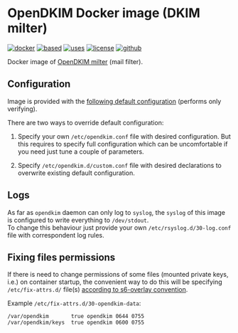 OpenDKIM Docker image (DKIM milter) 
===================================

[![docker](https://img.shields.io/badge/image-quay.io%2Finstrumentisto%2Fopendkim-green.svg)](https://quay.io/repository/instrumentisto/opendkim)
[![based](https://img.shields.io/badge/based%20on-alpine%3Aedge-blue.svg)](https://hub.docker.com/_/alpine)
[![uses](https://img.shields.io/badge/uses-s6--overlay-blue.svg)](https://github.com/just-containers/s6-overlay)
[![license](https://img.shields.io/badge/license-MIT-blue.svg)](https://github.com/instrumentisto/docker-mailserver/blob/master/LICENSE.md)
[![github](https://img.shields.io/badge/GitHub-repo-blue.svg)](https://github.com/instrumentisto/docker-mailserver/tree/master/images/opendkim)

Docker image of [OpenDKIM milter](http://www.opendkim.org) (mail filter).



## Configuration

Image is provided with the 
[following default configuration](https://github.com/instrumentisto/docker-mailserver/blob/master/images/opendkim/rootfs/etc/opendkim.conf)
(performs only verifying).

There are two ways to override default configuration:
 
1.  Specify your own `/etc/opendkim.conf` file with desired
    configuration. But this requires to specify full configuration which
    can be uncomfortable if you need just tune a couple of parameters.

2.  Specify `/etc/opendkim.d/custom.conf` file with desired declarations
    to overwrite existing default configuration.



## Logs

As far as `opendkim` daemon can only log to `syslog`,
the `syslog` of this image is configured to write everything to `/dev/stdout`.  
To change this behaviour just provide your own `/etc/rsyslog.d/30-log.conf` file
with correspondent log rules.



## Fixing files permissions

If there is need to change permissions of some files (mounted private keys,
i.e.) on container startup, the convenient way to do this will be specifying
`/etc/fix-attrs.d/` file(s)
[according to s6-overlay convention](https://github.com/just-containers/s6-overlay#fixing-ownership--permissions).

Example `/etc/fix-attrs.d/30-opendkim-data`:
```
/var/opendkim       true opendkim 0644 0755
/var/opendkim/keys  true opendkim 0600 0755
```
